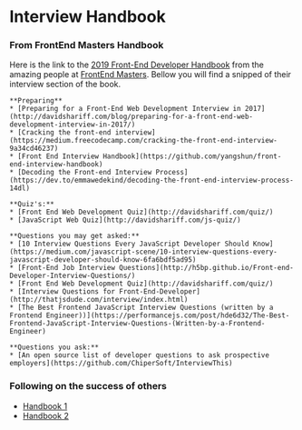 # Interview Handbook

### From FrontEnd Masters Handbook
Here is the link to the [2019 Front-End Developer Handbook](https://frontendmasters.com/books/front-end-handbook/2019/#3.8) from the amazing people at [FrontEnd Masters](https://frontendmasters.com/).
Bellow you will find a snipped of their interview section of the book.

    **Preparing**
    * [Preparing for a Front-End Web Development Interview in 2017](http://davidshariff.com/blog/preparing-for-a-front-end-web-development-interview-in-2017/)
    * [Cracking the front-end interview](https://medium.freecodecamp.com/cracking-the-front-end-interview-9a34cd46237)
    * [Front End Interview Handbook](https://github.com/yangshun/front-end-interview-handbook)
    * [Decoding the Front-end Interview Process](https://dev.to/emmawedekind/decoding-the-front-end-interview-process-14dl)

    **Quiz's:**
    * [Front End Web Development Quiz](http://davidshariff.com/quiz/)
    * [JavaScript Web Quiz](http://davidshariff.com/js-quiz/)

    **Questions you may get asked:**
    * [10 Interview Questions Every JavaScript Developer Should Know](https://medium.com/javascript-scene/10-interview-questions-every-javascript-developer-should-know-6fa6bdf5ad95)
    * [Front-End Job Interview Questions](http://h5bp.github.io/Front-end-Developer-Interview-Questions/)
    * [Front End Web Development Quiz](http://davidshariff.com/quiz/)
    * [Interview Questions for Front-End-Developer](http://thatjsdude.com/interview/index.html)
    * [The Best Frontend JavaScript Interview Questions (written by a Frontend Engineer))](https://performancejs.com/post/hde6d32/The-Best-Frontend-JavaScript-Interview-Questions-(Written-by-a-Frontend-Engineer)

    **Questions you ask:**
    * [An open source list of developer questions to ask prospective employers](https://github.com/ChiperSoft/InterviewThis)


### Following on the success of others

* [Handbook 1](https://github.com/jwasham/coding-interview-university)
* [Handbook 2](https://github.com/yangshun/front-end-interview-handbook)
